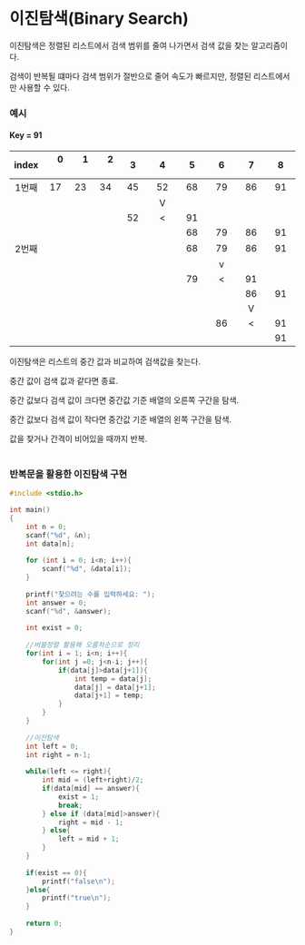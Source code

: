 # 이진탐색(Binary Search)


이진탐색은 정렬된 리스트에서 검색 범위를 줄여 나가면서 검색 값을 찾는 알고리즘이다.

검색이 반복될 떄마다 검색 범위가 절반으로 줄어 속도가 빠르지만, 정렬된 리스트에서만 사용할 수 있다.

### 예시

#### Key = 91

| index |&nbsp;&nbsp;&nbsp; 0 &nbsp;&nbsp;&nbsp;| &nbsp;&nbsp;&nbsp; 1 &nbsp;&nbsp;&nbsp; | &nbsp;&nbsp;&nbsp; 2 &nbsp;&nbsp;&nbsp; | &nbsp;&nbsp;&nbsp;3&nbsp;&nbsp;&nbsp; | &nbsp;&nbsp;&nbsp;4&nbsp;&nbsp;&nbsp; | &nbsp;&nbsp;&nbsp;5&nbsp;&nbsp;&nbsp; | &nbsp;&nbsp;&nbsp;6&nbsp;&nbsp;&nbsp; | &nbsp;&nbsp;&nbsp;7&nbsp;&nbsp;&nbsp; | &nbsp;&nbsp;&nbsp;8&nbsp;&nbsp;&nbsp; |
| :---: | :---: | :---: | :---: | :---: | :---: | :---: | :---: | :---: | :---: |
| 1번째 | 17 | 23 | 34 | 45 | 52 | 68 | 79 | 86 | 91 |
|  |  |  |  |  | V |  |  |  |  |
|  |  |  |  | 52 | < | 91 |  |  |  |
|  |  |  |  |  |  | 68 | 79 | 86 | 91 |
| 2번째 |  |  |  |  |  | 68 | 79 | 86 | 91 |
|  |  |  |  |  |  |  | v |  |  |
|  |  |  |  |  |  | 79 | < | 91 |  |
|  |  |  |  |  |  |  |  | 86 | 91 |
|  |  |  |  |  |  |  |  | V |  |
|  |  |  |  |  |  |  | 86 | < | 91 |
|  |  |  |  |  |  |  |  |  | 91 |

이진탐색은 리스트의 중간 값과 비교하여 검색값을 찾는다.

중간 값이 검색 값과 같다면 종료.

중간 값보다 검색 값이 크다면 중간값 기준 배열의 오른쪽 구간을 탐색.

중간 값보다 검색 값이 작다면 중간값 기준 배열의 왼쪽 구간을 탐색.

값을 찾거나 간격이 비어있을 때까지 반복.
<br>
<br>

### **반복문을 활용한 이진탐색 구현**

```c
#include <stdio.h>

int main()
{   
    int n = 0;
    scanf("%d", &n);
    int data[n];
    
    for (int i = 0; i<n; i++){
        scanf("%d", &data[i]);
    }
    
    printf("찾으려는 수를 입력하세요: ");
    int answer = 0;
    scanf("%d", &answer);
    
    int exist = 0;
    
    //버블정렬 활용해 오름차순으로 정리
    for(int i = 1; i<n; i++){
        for(int j =0; j<n-i; j++){
            if(data[j]>data[j+1]){
                int temp = data[j];
                data[j] = data[j+1];
                data[j+1] = temp;
            }
        }
    }
    
    //이진탐색
    int left = 0;
    int right = n-1;
    
    while(left <= right){
        int mid = (left+right)/2;
        if(data[mid] == answer){
            exist = 1;
            break;
        } else if (data[mid]>answer){
            right = mid - 1;
        } else{
            left = mid + 1;
        }
    }
    
    if(exist == 0){
        printf("false\n");    
    }else{
        printf("true\n");
    }
    
    return 0;
}
```